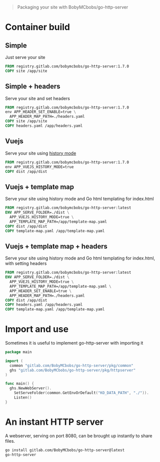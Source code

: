 > Packaging your site with BobyMCbobs/go-http-server

# Container build

## Simple

Just serve your site

```dockerfile
FROM registry.gitlab.com/bobymcbobs/go-http-server:1.7.0
COPY site /app/site
```

## Simple + headers

Serve your site and set headers

```dockerfile
FROM registry.gitlab.com/bobymcbobs/go-http-server:1.7.0
env APP_HEADER_SET_ENABLE=true \
  APP_HEADER_MAP_PATH=./headers.yaml
COPY site /app/site
COPY headers.yaml /app/headers.yaml
```

## Vuejs

Serve your site using [history mode](https://router.vuejs.org/guide/essentials/history-mode.html)

```dockerfile
FROM registry.gitlab.com/bobymcbobs/go-http-server:1.7.0
env APP_VUEJS_HISTORY_MODE=true
COPY dist /app/dist
```

## Vuejs + template map

Serve your site using history mode and Go html templating for index.html

```dockerfile
FROM registry.gitlab.com/bobymcbobs/go-http-server:latest
ENV APP_SERVE_FOLDER=./dist \
  APP_VUEJS_HISTORY_MODE=true \
  APP_TEMPLATE_MAP_PATH=/app/template-map.yaml
COPY dist /app/dist
COPY template-map.yaml /app/template-map.yaml
```

## Vuejs + template map + headers

Serve your site using history mode and Go html templating for index.html, with setting headers

```dockerfile
FROM registry.gitlab.com/bobymcbobs/go-http-server:latest
ENV APP_SERVE_FOLDER=./dist \
  APP_VUEJS_HISTORY_MODE=true \
  APP_TEMPLATE_MAP_PATH=/app/template-map.yaml \
  APP_HEADER_SET_ENABLE=true \
  APP_HEADER_MAP_PATH=./headers.yaml
COPY dist /app/dist
COPY headers.yaml /app/headers.yaml
COPY template-map.yaml /app/template-map.yaml
```

# Import and use

Sometimes it is useful to implement go-http-server with importing it

```go
package main

import (
  common "gitlab.com/BobyMCbobs/go-http-server/pkg/common"
  ghs "gitlab.com/BobyMCbobs/go-http-server/pkg/httpserver"
)

func main() {
  ghs.NewWebServer().
    SetServeFolder(common.GetEnvOrDefault("KO_DATA_PATH", "./")).
    Listen()
}
```

# An instant HTTP server

A webserver, serving on port 8080, can be brought up instantly to share files.

```bash
go install gitlab.com/BobyMCbobs/go-http-server@latest
go-http-server
```
